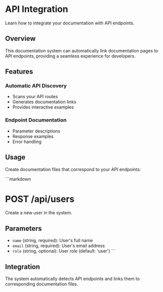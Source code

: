 # API Integration

Learn how to integrate your documentation with API endpoints.

## Overview

This documentation system can automatically link documentation pages to API endpoints, providing a seamless experience for developers.

## Features

### Automatic API Discovery
- Scans your API routes
- Generates documentation links
- Provides interactive examples

### Endpoint Documentation
- Parameter descriptions
- Response examples
- Error handling

## Usage

Create documentation files that correspond to your API endpoints:

\`\`\`markdown
# POST /api/users

Create a new user in the system.

## Parameters

- `name` (string, required): User's full name
- `email` (string, required): User's email address
- `role` (string, optional): User role (default: 'user')
\`\`\`

## Integration

The system automatically detects API endpoints and links them to corresponding documentation files.
